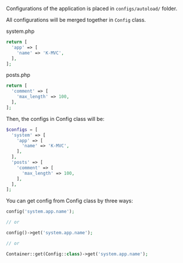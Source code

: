 Configurations of the application is placed in `configs/autoload/` folder.

All configurations will be merged together in `Config` class.

system.php
```php
return [
  'app' => [
    'name' => 'K-MVC',
  ],
];
```

posts.php
```php
return [
  'comment' => [
    'max_length' => 100,
  ],
];
```

Then, the configs in Config class will be:
```php
$configs = [
  'system' => [
    'app' => [
      'name' => 'K-MVC',
    ],
  ],
  'posts' => [
    'comment' => [
      'max_length' => 100,
    ],
  ],
];
```

You can get config from Config class by three ways:
```php
config('system.app.name');

// or

config()->get('system.app.name');

// or

Container::get(Config::class)->get('system.app.name');
```
